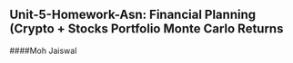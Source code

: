 ## Unit-5-Homework-Asn: Financial Planning (Crypto + Stocks Portfolio Monte Carlo Returns 
####Moh Jaiswal
